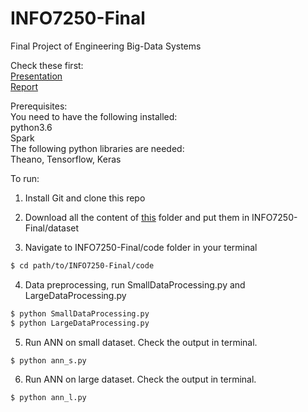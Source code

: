 # INFO7250-Final
Final Project of Engineering Big-Data Systems

Check these first:<br>
<a href="">Presentation</a><br>
<a href="">Report</a>

Prerequisites:<br>
You need to have the following installed:<br>
python3.6<br>
Spark<br>
The following python libraries are needed:<br>
Theano, Tensorflow, Keras

To run:

1. Install Git and clone this repo

2. Download all the content of <a href="https://drive.google.com/open?id=0B-cyNEbHVKHCczZ3RlAwaFQwWlE">this</a> folder and put them in INFO7250-Final/dataset

3. Navigate to INFO7250-Final/code folder in your terminal
```sh
$ cd path/to/INFO7250-Final/code
```

4. Data preprocessing, run SmallDataProcessing.py and LargeDataProcessing.py
```sh
$ python SmallDataProcessing.py
$ python LargeDataProcessing.py
```

5. Run ANN on small dataset. Check the output in terminal.
```sh
$ python ann_s.py
```

6. Run ANN on large dataset. Check the output in terminal.
```sh
$ python ann_l.py
```
